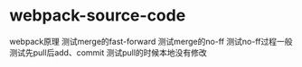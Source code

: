 # webpack-source-code
webpack原理
测试merge的fast-forward
测试merge的no-ff
测试no-ff过程一般
测试先pull后add、commit
测试pull的时候本地没有修改
